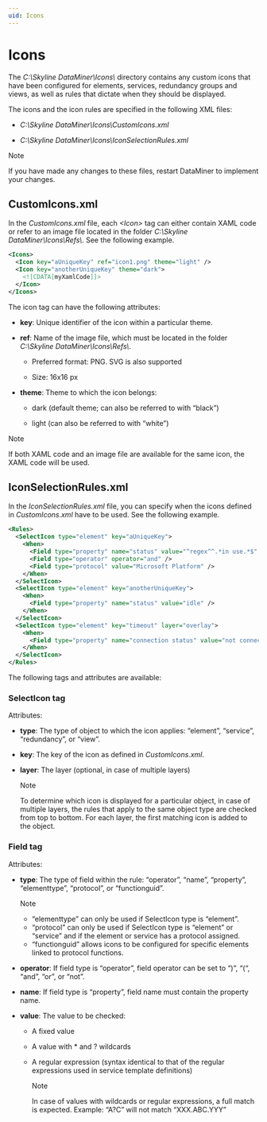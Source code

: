 ```yaml
---
uid: Icons
---
```


# Icons

The *C:\\Skyline DataMiner\\Icons\\* directory contains any custom icons that have been configured for elements, services, redundancy groups and views, as well as rules that dictate when they should be displayed.

The icons and the icon rules are specified in the following XML files:

- *C:\\Skyline DataMiner\\Icons\\CustomIcons.xml*

- *C:\\Skyline DataMiner\\Icons\\IconSelectionRules.xml*

> [!NOTE]
> If you have made any changes to these files, restart DataMiner to implement your changes.

## CustomIcons.xml

In the *CustomIcons.xml* file, each *\<Icon>* tag can either contain XAML code or refer to an image file located in the folder *C:\\Skyline DataMiner\\Icons\\Refs\\*. See the following example.

```xml
<Icons>
  <Icon key="aUniqueKey" ref="icon1.png" theme="light" />
  <Icon key="anotherUniqueKey" theme="dark">
    <![CDATA[myXamlCode]]>
  </Icon>
</Icons>
```

The icon tag can have the following attributes:

- **key**: Unique identifier of the icon within a particular theme.

- **ref**: Name of the image file, which must be located in the folder *C:\\Skyline DataMiner\\Icons\\Refs\\*.

  - Preferred format: PNG. SVG is also supported
  
  - Size: 16x16 px

- **theme**: Theme to which the icon belongs:

  - dark (default theme; can also be referred to with “black”)
  
  - light (can also be referred to with “white”)

> [!NOTE]
> If both XAML code and an image file are available for the same icon, the XAML code will be used.

## IconSelectionRules.xml

In the *IconSelectionRules.xml* file, you can specify when the icons defined in *CustomIcons.xml* have to be used. See the following example.

```xml
<Rules>
  <SelectIcon type="element" key="aUniqueKey">
    <When>
      <Field type="property" name="status" value="^regex^^.*in use.*$" />
      <Field type="operator" operator="and" />
      <Field type="protocol" value="Microsoft Platform" />
    </When>
  </SelectIcon>
  <SelectIcon type="element" key="anotherUniqueKey">
    <When>
      <Field type="property" name="status" value="idle" />
    </When>
  </SelectIcon>
  <SelectIcon type="element" key="timeout" layer="overlay">
    <When>
      <Field type="property" name="connection status" value="not connected" />
    </When>
  </SelectIcon>
</Rules>
```

The following tags and attributes are available:

### SelectIcon tag

Attributes:

- **type**: The type of object to which the icon applies: “element”, “service”, “redundancy”, or “view”.

- **key**: The key of the icon as defined in *CustomIcons.xml*.

- **layer**: The layer (optional, in case of multiple layers)

  > [!NOTE]
  > To determine which icon is displayed for a particular object, in case of multiple layers, the rules that apply to the same object type are checked from top to bottom. For each layer, the first matching icon is added to the object.

### Field tag

Attributes:

- **type**: The type of field within the rule: “operator”, “name”, “property”, “elementtype”, “protocol”, or “functionguid”.

  > [!NOTE]
  > - “elementtype” can only be used if SelectIcon type is “element”.
  > - “protocol” can only be used if SelectIcon type is “element” or “service” and if the element or service has a protocol assigned.
  > - “functionguid” allows icons to be configured for specific elements linked to protocol functions.

- **operator**: If field type is “operator”, field operator can be set to “)”, “(“, “and”, “or”, or “not”.

- **name**: If field type is “property”, field name must contain the property name.

- **value**: The value to be checked:

  - A fixed value
  
  - A value with \* and ? wildcards
  
  - A regular expression (syntax identical to that of the regular expressions used in service template definitions)
  
    > [!NOTE]
    > In case of values with wildcards or regular expressions, a full match is expected. Example: “A?C” will not match “XXX.ABC.YYY”
